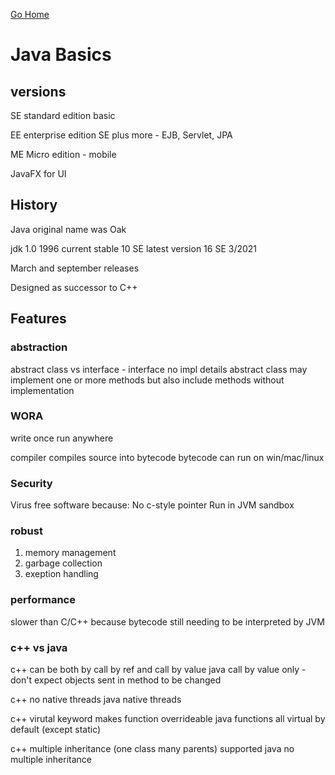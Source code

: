[Go Home](../index.md)

# Java Basics

## versions

SE standard edition basic

EE enterprise edition SE plus more - EJB, Servlet, JPA

ME Micro edition - mobile

JavaFX for UI

## History

Java original name was Oak

jdk 1.0 1996
current stable 10 SE
latest version 16 SE 3/2021

March and september releases

Designed as successor to C++

## Features

### abstraction

abstract class vs interface - interface no impl details
abstract class may implement one or more methods but also include methods without implementation

### WORA

write once run anywhere

compiler compiles source into bytecode
bytecode can run on win/mac/linux

### Security 

Virus free software because:
No c-style pointer
Run in JVM sandbox 

### robust

1.  memory management
2.  garbage collection
3.  exeption handling

### performance

slower than C/C++ because bytecode still needing to be interpreted by JVM

### c++ vs java

c++ can be both by call by ref and call by value
java call by value only - don't expect objects sent in method to be changed

c++ no native threads
java native threads

c++ virutal keyword makes function overrideable
java functions all virtual by default (except static)

c++ multiple inheritance (one class many parents) supported
java no multiple inheritance 